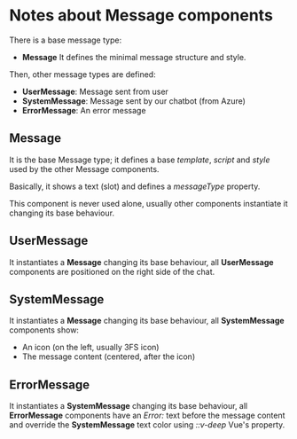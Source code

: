 # Notes about Message components

There is a base message type:
- **Message**
It defines the minimal message structure and style.

Then, other message types are defined:
- **UserMessage**: Message sent from user
- **SystemMessage**: Message sent by our chatbot (from Azure)
- **ErrorMessage**: An error message


## Message

It is the base Message type; it defines a base *template*, *script* and *style* used by the other Message components.

Basically, it shows a text (slot) and defines a *messageType* property.

This component is never used alone, usually other components instantiate it changing its base behaviour.

## UserMessage

It instantiates a **Message** changing its base behaviour, all **UserMessage** components are positioned on the right side of the chat. 

## SystemMessage

It instantiates a **Message** changing its base behaviour, all **SystemMessage** components show:
- An icon (on the left, usually 3FS icon)
- The message content (centered, after the icon)

## ErrorMessage

It instantiates a **SystemMessage** changing its base behaviour, all **ErrorMessage** components have an *Error:* text before the message content and override the **SystemMessage** text color using *::v-deep* Vue's property.
